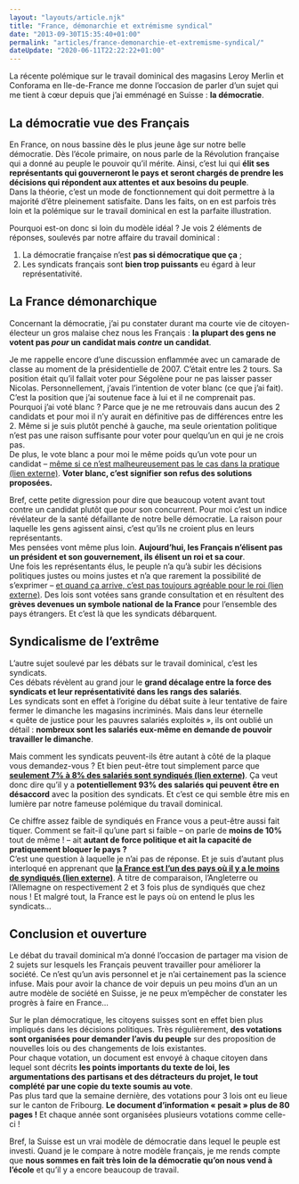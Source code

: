 ```yaml
---
layout: "layouts/article.njk"
title: "France, démonarchie et extrémisme syndical"
date: "2013-09-30T15:35:40+01:00"
permalink: "articles/france-demonarchie-et-extremisme-syndical/"
dateUpdate: "2020-06-11T22:22:22+01:00"
---
```


<p>La récente polémique sur le travail dominical des magasins Leroy Merlin et Conforama en Ile-de-France me donne l’occasion de parler d’un sujet qui me tient à cœur depuis que j’ai emménagé en Suisse&nbsp;: <strong>la démocratie</strong>.</p>
<h2>La démocratie vue des Français</h2>
<p>En France, on nous bassine dès le plus jeune âge sur notre belle démocratie. Dès l’école primaire, on nous parle de la Révolution française qui a donné au peuple le pouvoir qu’il mérite. Ainsi, c’est lui qui <strong>élit ses représentants qui gouverneront le pays et seront chargés de prendre les décisions qui répondent aux attentes et aux besoins du peuple</strong>.<br />
Dans la théorie, c’est un mode de fonctionnement qui doit permettre à la majorité d’être pleinement satisfaite. Dans les faits, on en est parfois très loin et la polémique sur le travail dominical en est la parfaite illustration.</p>
<p>Pourquoi est-on donc si loin du modèle idéal&nbsp;? Je vois 2 éléments de réponses, soulevés par notre affaire du travail dominical&nbsp;:</p>
<ol>
<li>La démocratie française n’est <strong>pas si démocratique que ça</strong>&nbsp;;</li>
<li>Les syndicats français sont <strong>bien trop puissants</strong> eu égard à leur représentativité.</li>
</ol>
<h2>La France démonarchique</h2>
<p>Concernant la démocratie, j’ai pu constater durant ma courte vie de citoyen-électeur un gros malaise chez nous les Français&nbsp;: <strong>la plupart des gens ne votent pas <em>pour</em> un candidat mais <em>contre</em> un candidat</strong>.</p>
<p>Je me rappelle encore d’une discussion enflammée avec un camarade de classe au moment de la présidentielle de 2007. C’était entre les 2 tours. Sa position était qu’il fallait voter pour Ségolène pour ne pas laisser passer Nicolas. Personnellement, j’avais l’intention de voter blanc (ce que j’ai fait). C’est la position que j’ai soutenue face à lui et il ne comprenait pas.<br />
Pourquoi j’ai voté blanc&nbsp;? Parce que je ne me retrouvais dans aucun des 2 candidats et pour moi il n’y aurait en définitive pas de différences entre les 2. Même si je suis plutôt penché à gauche, ma seule orientation politique n’est pas une raison suffisante pour voter pour quelqu’un en qui je ne crois pas.<br />
De plus, le vote blanc a pour moi le même poids qu’un vote pour un candidat – <a href="https://fr.wikipedia.org/wiki/Vote_blanc#En_France" rel="external">même si ce n’est malheureusement pas le cas dans la pratique <span class="screen-reader-text">(lien externe)</span></a>. <strong>Voter blanc, c’est signifier son refus des solutions proposées.</strong></p>
<p>Bref, cette petite digression pour dire que beaucoup votent avant tout contre un candidat plutôt que pour son concurrent. Pour moi c’est un indice révélateur de la santé défaillante de notre belle démocratie. La raison pour laquelle les gens agissent ainsi, c’est qu’ils ne croient plus en leurs représentants.<br />
Mes pensées vont même plus loin. <strong>Aujourd’hui, les Français n’élisent pas un président et son gouvernement, ils élisent un roi et sa cour</strong>.<br />
Une fois les représentants élus, le peuple n’a qu’à subir les décisions politiques justes ou moins justes et n’a que rarement la possibilité de s’exprimer – <a href="https://fr.wikipedia.org/wiki/R%C3%A9f%C3%A9rendum_fran%C3%A7ais_sur_le_trait%C3%A9_%C3%A9tablissant_une_constitution_pour_l%27Europe#R.C3.A9sultat_final" rel="external">et quand ça arrive, c’est pas toujours agréable pour le roi <span class="screen-reader-text">(lien externe)</span></a>. Des lois sont votées sans grande consultation et en résultent des <strong>grèves devenues un symbole national de la France</strong> pour l’ensemble des pays étrangers. Et c’est là que les syndicats débarquent.</p>
<h2>Syndicalisme de l’extrême</h2>
<p>L’autre sujet soulevé par les débats sur le travail dominical, c’est les syndicats.<br />
Ces débats révèlent au grand jour le <strong>grand décalage entre la force des syndicats et leur représentativité dans les rangs des salariés</strong>.<br />
Les syndicats sont en effet à l’origine du débat suite à leur tentative de faire fermer le dimanche les magasins incriminés. Mais dans leur éternelle «&nbsp;quête de justice pour les pauvres salariés exploités&nbsp;», ils ont oublié un détail&nbsp;: <strong>nombreux sont les salariés eux-même en demande de pouvoir travailler le dimanche</strong>.</p>
<p>Mais comment les syndicats peuvent-ils être autant à côté de la plaque vous demandez-vous&nbsp;? Et bien peut-être tout simplement parce que <strong><a href="http://www.franceinfo.fr/societe/dossier-du-12-14/le-syndicalisme-en-perte-de-puissance-923693-2013-03-18" rel="external">seulement 7% à 8% des salariés sont syndiqués <span class="screen-reader-text">(lien externe)</span></a></strong>. Ça veut donc dire qu’il y a <strong>potentiellement 93% des salariés qui peuvent être en désaccord</strong> avec la position des syndicats. Et c’est ce qui semble être mis en lumière par notre fameuse polémique du travail dominical.</p>
<p>Ce chiffre assez faible de syndiqués en France vous a peut-être aussi fait tiquer. Comment se fait-il qu’une part si faible – on parle de <strong>moins de 10%</strong> tout de même&nbsp;! – ait <strong>autant de force politique et ait la capacité de pratiquement bloquer le pays&nbsp;?</strong><br />
C’est une question à laquelle je n’ai pas de réponse. Et je suis d’autant plus interloqué en apprenant que <strong><a href="http://www.franceinfo.fr/societe/dossier-du-12-14/le-syndicalisme-en-perte-de-puissance-923693-2013-03-18" rel="external">la France est l’un des pays où il y a le moins de syndiqués <span class="screen-reader-text">(lien externe)</span></a></strong>. À titre de comparaison, l’Angleterre ou l’Allemagne on respectivement 2 et 3 fois plus de syndiqués que chez nous&nbsp;! Et malgré tout, la France est le pays où on entend le plus les syndicats…</p>
<h2>Conclusion et ouverture</h2>
<p>Le débat du travail dominical m’a donné l’occasion de partager ma vision de 2 sujets sur lesquels les Français peuvent travailler pour améliorer la société. Ce n’est qu’un avis personnel et je n’ai certainement pas la science infuse. Mais pour avoir la chance de voir depuis un peu moins d’un an un autre modèle de société en Suisse, je ne peux m’empêcher de constater les progrès à faire en France…</p>
<p>Sur le plan démocratique, les citoyens suisses sont en effet bien plus impliqués dans les décisions politiques. Très régulièrement, <strong>des votations sont organisées pour demander l’avis du peuple</strong> sur des proposition de nouvelles lois ou des changements de lois existantes.<br />
Pour chaque votation, un document est envoyé à chaque citoyen dans lequel sont décrits <strong>les points importants du texte de loi, les argumentations des partisans et des détracteurs du projet, le tout complété par une copie du texte soumis au vote</strong>.<br />
Pas plus tard que la semaine dernière, des votations pour 3 lois ont eu lieue sur le canton de Fribourg. <strong>Le document d’information «&nbsp;pesait&nbsp;» plus de 80 pages&nbsp;!</strong> Et chaque année sont organisées plusieurs votations comme celle-ci&nbsp;!</p>
<p>Bref, la Suisse est un vrai modèle de démocratie dans lequel le peuple est investi. Quand je le compare à notre modèle français, je me rends compte que <strong>nous sommes en fait très loin de la démocratie qu’on nous vend à l’école</strong> et qu’il y a encore beaucoup de travail.</p>
